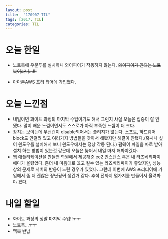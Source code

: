 ```yaml
---
layout: post
title:  "170907-TIL"
tags: [2017, TIL]
categories: TIL
---
```

오늘 한일
========
- 노트북에 우분투를 설치하니 와이파이가 작동하지 않는다.
  ~~와이파이가 안되는 노트북이라니...!!!~~

- 아마존AWS 프리 티어에 가입했다.

오늘 느낀점
=========
- 내일이면 화이트 과정의 마지막 수업이기도 해서 그런지 사실 오늘은 집중이 잘 안됐다. 많이 배운 느낌이면서도 스스로가 아직 부족한 느낌이 더 크다.
- 장치는 보이는데 무선랜이 disable되어서는 풀리지가 않는다. 소프트, 하드웨어 block도 안걸려 있고 여러가지 방법들을 찾아서 해봤지만 해결이 안됐다.(혹시나 싶어 윈도우를 설치해서 보니 윈도우에서는 정상 작동 된다.) 펌웨어 파일을 따로 받아 설치 하는 방법이 있는것 같은데 오늘은 늦어서 내일 마저 해봐야겠다.
- 웹 애플리케이션을 만들면 학원에서 제공해준 ec2 인스턴스 혹은 내 라즈베리파이에다가 올렸었다. 좀더 내 마음대로 끄고 킬수 있는 라즈베리파이가 좋았지만, 성능상의 문제로 서버의 반응이 느린 경우가 있었다. 그런데 이번에 AWS 프리티어에 가입해서 좀 더 괜찮은 ~~장난감이~~ 생긴거 같다. 추석 전까지 몇가지를 만들어서 올려봐야 겠다.

내일 할일
========
- 화이트 과정의 정말 마지막 수업!!ㅜㅜ
- 노트북...ㅜㅜ
- 맥북 반납
